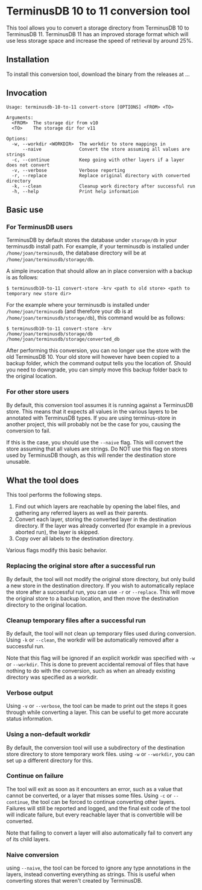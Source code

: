# TerminusDB 10 to 11 conversion tool

This tool allows you to convert a storage directory from TerminusDB 10
to TerminusDB 11. TerminusDB 11 has an improved storage format which
will use less storage space and increase the speed of retrieval by
around 25%.

## Installation

To install this conversion tool, download the binary from the releases
at ...

## Invocation

```
Usage: terminusdb-10-to-11 convert-store [OPTIONS] <FROM> <TO>

Arguments:
  <FROM>  The storage dir from v10
  <TO>    The storage dir for v11

Options:
  -w, --workdir <WORKDIR>  The workdir to store mappings in
      --naive              Convert the store assuming all values are strings
  -c, --continue           Keep going with other layers if a layer does not convert
  -v, --verbose            Verbose reporting
  -r, --replace            Replace original directory with converted directory
  -k, --clean              Cleanup work directory after successful run
  -h, --help               Print help information
```

## Basic use
### For TerminusDB users
TerminusDB by default stores the database under `storage/db` in your terminusdb install path. For example, if your terminusdb is installed under `/home/joan/terminusdb`, the database directory will be at `/home/joan/terminusdb/storage/db`.

A simple invocation that should allow an in place conversion with a
backup is as follows:

```
$ terminusdb10-to-11 convert-store -krv <path to old store> <path to temporary new store dir>
```

For the example where your terminusdb is installed under `/home/joan/terminusdb` (and therefore your db is at `/home/joan/terminusdb/storage/db`), this command would be as follows:
```
$ terminusdb10-to-11 convert-store -krv /home/joan/terminusdb/storage/db /home/joan/terminusdb/storage/converted_db
```


After performing this conversion, you can no longer use the store with the old TerminusDB 10. Your old store will however have been copied to a backup folder, which the command output tells you the location of. Should you need to downgrade, you can simply move this backup folder back to the original location.

### For other store users
By default, this conversion tool assumes it is running against a TerminusDB store. This means that it expects all values in the various layers to be annotated with TerminusDB types. If you are using terminus-store in another project, this will probably not be the case for you, causing the conversion to fail.

If this is the case, you should use the `--naive` flag. This will convert the store assuming that all values are strings. Do NOT use this flag on stores used by TerminusDB though, as this will render the destination store unusable.

## What the tool does
This tool performs the following steps.

1. Find out which layers are reachable by opening the label files, and gathering any referred layers as well as their parents.
2. Convert each layer, storing the converted layer in the destination directory. If the layer was already converted (for example in a previous aborted run), the layer is skipped.
3. Copy over all labels to the destination directory.

Various flags modify this basic behavior.

### Replacing the original store after a successful run
By default, the tool will not modify the original store directory, but only build a new store in the destination directory. If you wish to automatically replace the store after a successful run, you can use `-r` or `--replace`. This will move the original store to a backup location, and then move the destination directory to the original location.

### Cleanup temporary files after a successful run
By default, the tool will not clean up temporary files used during conversion. Using `-k` or `--clean`, the workdir will be automatically removed after a successful run.

Note that this flag will be ignored if an explicit workdir was specified with `-w` or `--workdir`. This is done to prevent accidental removal of files that have nothing to do with the conversion, such as when an already existing directory was specified as a workdir.

### Verbose output
Using `-v` or `--verbose`, the tool can be made to print out the steps it goes through while converting a layer. This can be useful to get more accurate status information.

### Using a non-default workdir
By default, the conversion tool will use a subdirectory of the destination store directory to store temporary work files. using `-w` or `--workdir`, you can set up a different directory for this.

### Continue on failure
The tool will exit as soon as it encounters an error, such as a value that cannot be converted, or a layer that misses some files. Using `-c` or `--continue`, the tool can be forced to continue converting other layers. Failures will still be reported and logged, and the final exit code of the tool will indicate failure, but every reachable layer that is convertible will be converted.

Note that failing to convert a layer will also automatically fail to convert any of its child layers.

### Naive conversion
using `--naive`, the tool can be forced to ignore any type annotations in the layers, instead converting everything as strings. This is useful when converting stores that weren't created by TerminusDB.
